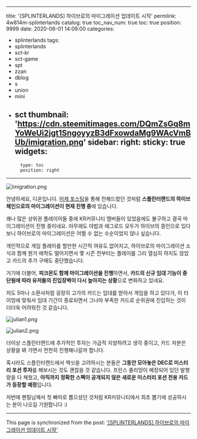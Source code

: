
---
title: '[SPLINTERLANDS] 하이브로의 마이그레이션 업데이트 시작'
permlink: 4w814m-splinterlands
catalog: true
toc_nav_num: true
toc: true
position: 9999
date: 2020-06-01 14:09:00
categories:
- splinterlands
tags:
- splinterlands
- sct-kr
- sct-game
- spt
- zzan
- dblog
- s
- union
- mini
- sct
thumbnail: 'https://cdn.steemitimages.com/DQmZsGq8mYoWeUi2jgt1SngoyyzB3dFxowdaMg9WAcVmBUb/imigration.png'
sidebar:
    right:
        sticky: true
widgets:
    -
        type: toc
        position: right
---


![imigration.png](https://cdn.steemitimages.com/DQmZsGq8mYoWeUi2jgt1SngoyyzB3dFxowdaMg9WAcVmBUb/imigration.png)

안녕하세요, 디온입니다. [어제 포스팅](https://steemit.com/hive-101145/@donekim/2qb4vw-steem)을 통해 전해드렸던 것처럼 **스플린터랜드의 하이브 체인으로의 마이그레이션이 현재 진행 중**에 있습니다.

꽤나 많은 상위권 플레이어들 중에 KR커뮤니티 멤버들이 있었음에도 불구하고 결국 마이그레이션이 진행 중이네요. 아무래도 야밥과 애그로드 모두가 하이브의 증인으로 있다보니 하이브로의 마이그레이션은 어쩔 수 없는 수순이었지 않나 싶습니다. 

개인적으로 게임 플레이를 할만한 시간적 여유도 없어지고, 하이브로의 마이그레이션 소식과 함께 뭔가 애착도 떨어지면서 몇 시즌 전부터는 플레이를 그리 열심히 하지도 않았고 카드의 추가 구매도 중단했습니다. 

거기에 더불어, **피크몬도 함께 마이그레이션을 진행**하면서, **카드의 신규 임대 기능이 중단됨에 따라 유저들의 진입장벽이 다시 높아지는 상황**으로 변화하고 있네요. 

저도 5마나 소환사처럼 굉장히 고가의 카드는 임대를 받아서 게임을 하고 있다가, 이 타이밍에 맞춰서 임대 기간이 종료되면서 그나마 부족한 카드로 순위권에 진입하는 것이 더더욱 어려워진 것 같습니다. 

![julian1.png](https://cdn.steemitimages.com/DQmecPnnFrYe29YXpPU5fDiZMv2odMdrWhskD3TqW56Dssp/julian1.png)

![julian2.png](https://cdn.steemitimages.com/DQmSKsBq5UHj4wEGFQnJgPeAtuQFgqRcnne3tqtHPCrz5g3/julian2.png)

더이상 스플린터랜드에 추가적인 투자는 가급적 지양하려고 생각 중이고, 카드 처분은 상황을 봐 가면서 천천히 진행해나갈까 합니다. 

혹시라도 스플린터랜드에서 엑싯을 고려하시는 분들은 **그동안 모아놓은 DEC로 미스터리 포션 투자**를 해보시는 것도 괜찮을 것 같습니다. 프린스 줄리앙이 예정되어 있던 발행량을 다 채웠고, **아직까지 정확한 스펙이 공개되지 않은 새로운 미스터리 포션 전용 카드가 등장할 예정**입니다.

저번에 펜릴님께서 첫 빠따로 뽑으셨던 것처럼 KR커뮤니티에서 최초 뽑기에 성공하시는 분이 나오길 기원합니다 :)

- - -

This page is synchronized from the post: ['[SPLINTERLANDS] 하이브로의 마이그레이션 업데이트 시작'](https://steemit.com/@donekim/4w814m-splinterlands)
